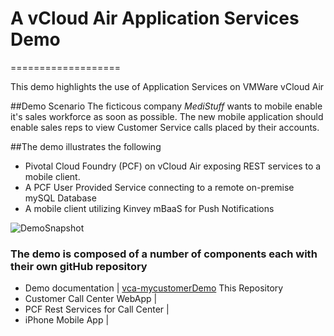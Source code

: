 # A vCloud Air Application Services Demo
===================

This demo highlights the use of Application Services on VMWare vCloud Air

##Demo Scenario
The ficticous company *MediStuff* wants to mobile enable it's sales workforce as soon as possible.
The new mobile application should enable sales reps to view Customer Service calls placed by their accounts.


##The demo illustrates the following

- Pivotal Cloud Foundry (PCF) on vCloud Air exposing REST services to a mobile client.
- A PCF User Provided Service connecting to a remote on-premise mySQL Database
- A mobile client utilizing Kinvey mBaaS for Push Notifications

![DemoSnapshot](https://github.com/rdbwebster/vca-mycustomer-demo/blob/master/resources/DemoSnapshot.png)

### The demo is composed of a number of components each with their own gitHub repository

- Demo documentation | [vca-mycustomerDemo](https://github.com/rdbwebster/vca-mycustomer-demo)  This Repository
- Customer Call Center WebApp    |
- PCF Rest Services for Call Center | 
- iPhone Mobile App |

